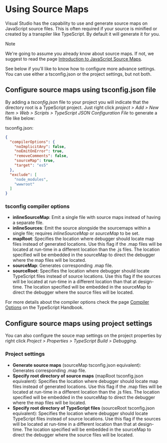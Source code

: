 # Using Source Maps

Visual Studio has the capability to use and generate source maps on JavaScript source files. This is often required if your source is minified or created by a transpiler like TypeScript. By default it will generate it for you.

> [!NOTE]
> We're going to assume you already know about source maps. If not, we suggest to read the page [Introduction to JavaScript Source Maps](https://www.html5rocks.com/en/tutorials/developertools/sourcemaps/).

See below if you'll like to know how to configure more advance settings. You can use either a tsconfig.json or the project settings, but not both.

## Configure source maps using tsconfig.json file
By adding a *tsconfig.json* file to your project you will indicate that the directory root is a TypeScript project. Just right click *project > Add > New Item > Web > Scripts > TypeScript JSON Configuration File* to generate a file like below:

tsconfig.json:
```json
{
  "compilerOptions": {
    "noImplicitAny": false,
    "noEmitOnError": true,
    "removeComments": false,
    "sourceMap": true,
    "target": "es5"
  },
  "exclude": [
    "node_modules",
    "wwwroot"
  ]
}
```

### tsconfig compiler options
- **inlineSourceMap**: Emit a single file with source maps instead of having a separate file.
- **inlineSources**: Emit the source alongside the sourcemaps within a single file; requires *inlineSourceMap* or *sourceMap* to be set.
- **mapRoot**: Specifies the location where debugger should locate map files instead of generated locations. Use this flag if the .map files will be located at run-time in a different location than the .js files. The location specified will be embedded in the sourceMap to direct the debugger where the map files will be located.
- **sourceMap**: Generates corresponding .map file.
- **sourceRoot**: Specifies the location where debugger should locate TypeScript files instead of source locations. Use this flag if the sources will be located at run-time in a different location than that at design-time. The location specified will be embedded in the sourceMap to direct the debugger where the source files will be located.

For more details about the compiler options check the page [Compiler Options](https://www.typescriptlang.org/docs/handbook/compiler-options.html) on the TypeScript Handbook.

## Configure source maps using project settings
You can also configure the souce map settings on the project properties by right click *Project > Properties > TypeScript Build > Debugging*.

### Project settings
- **Generate source maps** (sourceMap tsconfig.json equivalent): Generates corresponding .map file.
- **Specify root directory of source maps** (mapRoot tsconfig.json equivalent): Specifies the location where debugger should locate map files instead of generated locations. Use this flag if the .map files will be located at run-time in a different location than the .js files. The location specified will be embedded in the sourceMap to direct the debugger where the map files will be located.
- **Specify root directory of TypeScript files** (sourceRoot tsconfig.json equivalent): Specifies the location where debugger should locate TypeScript files instead of source locations. Use this flag if the sources will be located at run-time in a different location than that at design-time. The location specified will be embedded in the sourceMap to direct the debugger where the source files will be located.